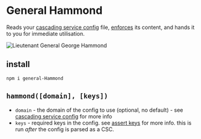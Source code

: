 # General Hammond

Reads your [cascading service config](http://github.com/brikteknologier/cascading-service-config)
file, [enforces](http://github.com/jonpacker/assert-keys) its content, and hands
it to you for immediate utilisation.

![Lieutenant General George Hammond](http://i.imgur.com/DbO3Vkl.jpg)

## install

```
npm i general-Hammond
```

## `hammond([domain], [keys])`

* `domain` - the domain of the config to use (optional, no default) - see
  [cascading service config](http://github.com/brikteknologier/cascading-service-config)
  for more info
* `keys` - required keys in the config. see [assert keys](http://github.com/jonpacker/assert-keys)
  for more info. this is run *after* the config is parsed as a CSC.
